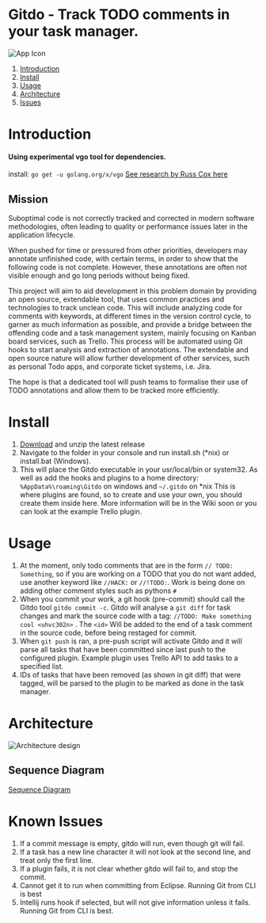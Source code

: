 Gitdo - Track TODO comments in your task manager.
=================

![App Icon](/wiki/images/GitdoLogo.png)

1. [Introduction](#introduction)
1. [Install](#install)
1. [Usage](#usage)
1. [Architecture](#architecture)
1. [Issues](#known-issues)

# Introduction
#### Using experimental vgo tool for dependencies.
install: `go get -u golang.org/x/vgo`
[See research by Russ Cox here](https://research.swtch.com/vgo)

## Mission
Suboptimal code is not correctly tracked and corrected in modern software methodologies, often leading to quality or performance issues later in the application lifecycle.

When pushed for time or pressured from other priorities, developers may annotate unfinished code, with certain terms, in order to show that the following code is not complete. However, these annotations are often not visible enough and go long periods without being fixed.

This project will aim to aid development in this problem domain by providing an open source, extendable tool, that uses common practices and technologies to track unclean code. This will include analyzing code for comments with keywords, at different times in the version control cycle, to garner as much information as possible, and provide a bridge between the offending code and a task management system, mainly focusing on Kanban board services, such as Trello. This process will be automated using Git hooks to start analysis and extraction of annotations. The extendable and open source nature will allow further development of other services, such as personal Todo apps, and corporate ticket systems, i.e. Jira.

The hope is that a dedicated tool will push teams to formalise their use of TODO annotations and allow them to be tracked more efficiently.

# Install
1. [Download](https://github.com/nebloc/Gitdo/releases) and unzip the latest release
1. Navigate to the folder in your console and run install.sh (*nix) or install.bat (Windows).
1. This will place the Gitdo executable in your usr/local/bin or system32. As well as add the hooks and plugins to a home directory: `%AppData%\roaming\Gitdo` on windows and `~/.gitdo` on *nix
This is where plugins are found, so to create and use your own, you should create them inside here. More information will be in the Wiki soon or you can look at the example Trello plugin.

# Usage
1. At the moment, only todo comments that are in the form `// TODO: Something`, so if you are working on a TODO that you do not want added, use another keyword like `//HACK:` or `//!TODO:`. Work is being done on adding other comment styles such as pythons `#`
1. When you commit your work, a git hook (pre-commit) should call the Gitdo tool `gitdo commit -c`. Gitdo will analyse a `git diff` for task changes and mark the source code with a tag:
`//TODO: Make something cool <uhvc302n>`
. The `<id>` Will be added to the end of a task comment in the source code, before being restaged for commit.
1. When `git push` is ran, a pre-push script will activate Gitdo and it will parse all tasks that have been committed since last push to the configured plugin. Example plugin uses Trello API to add tasks to a specified list.
1. IDs of tasks that have been removed (as shown in git diff) that were tagged, will be parsed to the plugin to be marked as done in the task manager.

# Architecture
![Architecture design](/wiki/images/Architecture.png)

## Sequence Diagram
[Sequence Diagram](/wiki/images/SequenceDiagram.png)

# Known Issues
1. If a commit message is empty, gitdo will run, even though git will fail.
1. If a task has a new line character it will not look at the second line, and treat only the first line.
1. If a plugin fails, it is not clear whether gitdo will fail to, and stop the commit.
1. Cannot get it to run when committing from Eclipse. Running Git from CLI is best
1. Intellij runs hook if selected, but will not give information unless it fails. Running Git from CLI is best.
